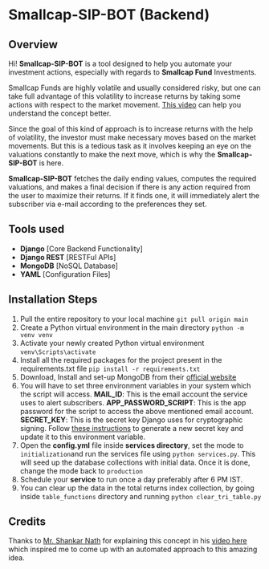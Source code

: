 # Smallcap-SIP-BOT (Backend)

## Overview

Hi! **Smallcap-SIP-BOT** is a tool designed to help you automate your investment actions, especially with regards to **Smallcap Fund** Investments.

Smallcap Funds are highly volatile and usually considered risky, but one can take full advantage of this volatility to increase returns by taking some actions with respect to the market movement. [This video](https://www.youtube.com/watch?v=ppxnjQ86T-Q) can help you understand the concept better.

Since the goal of this kind of approach is to increase returns with the help of volatility, the investor must make necessary moves based on the market movements. But this is a tedious task as it involves keeping an eye on the valuations constantly to make the next move, which is why the **Smallcap-SIP-BOT** is here.

**Smallcap-SIP-BOT** fetches the daily ending values, computes the required valuations, and makes a final decision if there is any action required from the user to maximize their returns. If it finds one, it will immediately alert the subscriber via e-mail according to the preferences they set.

## Tools used

- **Django** [Core Backend Functionality]
- **Django REST** [RESTFul APIs]
- **MongoDB** [NoSQL Database]
- **YAML** [Configuration Files]

## Installation Steps

1.  Pull the entire repository to your local machine `git pull origin main`
2.  Create a Python virtual environment in the main directory `python -m venv venv`
3.  Activate your newly created Python virtual environment `venv\Scripts\activate`
4.  Install all the required packages for the project present in the requirements.txt file `pip install -r requirements.txt`
5.  Download, Install and set-up MongoDB from their [official website](https://www.mongodb.com/)
6.  You will have to set three environment variables in your system which the script will access.
    **MAIL_ID**: This is the email account the service uses to alert subscribers.
    **APP_PASSWORD_SCRIPT**: This is the app password for the script to access the above mentioned email account.
    **SECRET_KEY**: This is the secret key Django uses for cryptographic signing. Follow [these instructions](https://www.educative.io/answers/how-to-generate-a-django-secretkey) to generate a new secret key and update it to this environment variable.
7.  Open the **config.yml** file inside **services directory**, set the mode to `initialization`and run the services file using `python services.py`. This will seed up the database collections with initial data. Once it is done, change the mode back to `production`
8.  Schedule your **service** to run once a day preferably after 6 PM IST.
9.  You can clear up the data in the total returns index collection, by going inside `table_functions` directory and running `python clear_tri_table.py`

## Credits

Thanks to [Mr. Shankar Nath](https://www.youtube.com/@shankarnath) for explaining this concept in his [video here](https://www.youtube.com/watch?v=ppxnjQ86T-Q) which inspired me to come up with an automated approach to this amazing idea.
